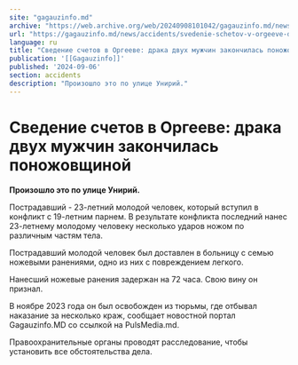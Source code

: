 ```yaml
---
site: "gagauzinfo.md"
archive: "https://web.archive.org/web/20240908101042/gagauzinfo.md/news/accidents/svedenie-schetov-v-orgeeve-draka-dvuh-muzhchin-zakonchilas-ponozhovschinoi"
url: "https://gagauzinfo.md/news/accidents/svedenie-schetov-v-orgeeve-draka-dvuh-muzhchin-zakonchilas-ponozhovschinoi"
language: ru
title: "Сведение счетов в Оргееве: драка двух мужчин закончилась поножовщиной"
publication: '[[Gagauzinfo]]'
published: '2024-09-06'
section: accidents
description: "Произошло это по улице Унирий."
---
```


# Сведение счетов в Оргееве: драка двух мужчин закончилась поножовщиной

**Произошло это по улице Унирий.**

Пострадавший - 23-летний молодой человек, который вступил в конфликт с 19-летним парнем. В результате конфликта последний нанес 23-летнему молодому человеку несколько ударов ножом по различным частям тела.

Пострадавший молодой человек был доставлен в больницу с семью ножевыми ранениями, одно из них с повреждением легкого.

Нанесший ножевые ранения задержан на 72 часа. Свою вину он признал.

В ноябре 2023 года он был освобожден из тюрьмы, где отбывал наказание за несколько краж, сообщает новостной портал Gagauzinfo.MD со ссылкой на PulsMedia.md.

Правоохранительные органы проводят расследование, чтобы установить все обстоятельства дела.